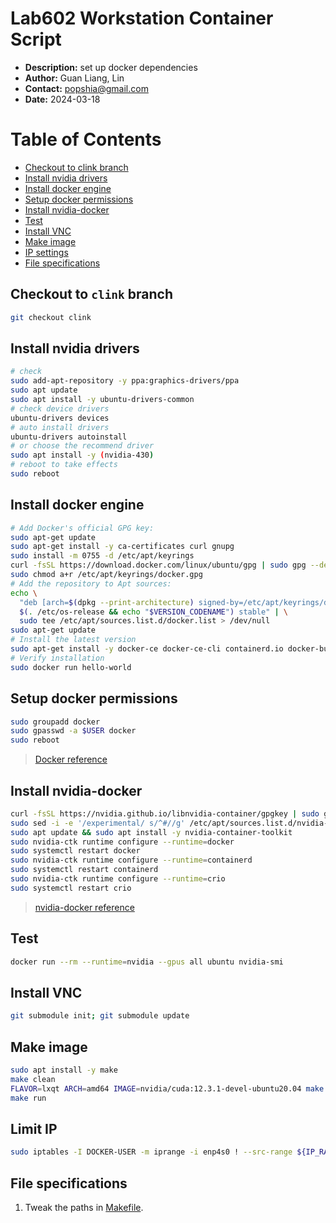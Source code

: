 # Lab602 Workstation Container Script
- __Description:__ set up docker dependencies
- __Author:__ Guan Liang, Lin
- __Contact:__ popshia@gmail.com
- __Date:__ 2024-03-18

# Table of Contents
* [Checkout to clink branch](#checkout-to-clink-branch)
* [Install nvidia drivers](#install-nvidia-drivers)
* [Install docker engine](#install-docker-engine)
* [Setup docker permissions](#setup-docker-permissions)
* [Install nvidia-docker](#install-nvidia-docker)
* [Test](#test)
* [Install VNC](#install-vnc)
* [Make image](#make-image)
* [IP settings](#ip-settings)
* [File specifications](#file-specifications)

## Checkout to `clink` branch
```bash
git checkout clink
```
## Install nvidia drivers
```bash
# check
sudo add-apt-repository -y ppa:graphics-drivers/ppa
sudo apt update
sudo apt install -y ubuntu-drivers-common
# check device drivers
ubuntu-drivers devices
# auto install drivers
ubuntu-drivers autoinstall
# or choose the recommend driver
sudo apt install -y (nvidia-430)
# reboot to take effects
sudo reboot
```
## Install docker engine
```bash
# Add Docker's official GPG key:
sudo apt-get update
sudo apt-get install -y ca-certificates curl gnupg
sudo install -m 0755 -d /etc/apt/keyrings
curl -fsSL https://download.docker.com/linux/ubuntu/gpg | sudo gpg --dearmor -o /etc/apt/keyrings/docker.gpg
sudo chmod a+r /etc/apt/keyrings/docker.gpg
# Add the repository to Apt sources:
echo \
  "deb [arch=$(dpkg --print-architecture) signed-by=/etc/apt/keyrings/docker.gpg] https://download.docker.com/linux/ubuntu \
  $(. /etc/os-release && echo "$VERSION_CODENAME") stable" | \
  sudo tee /etc/apt/sources.list.d/docker.list > /dev/null
sudo apt-get update
# Install the latest version
sudo apt-get install -y docker-ce docker-ce-cli containerd.io docker-buildx-plugin docker-compose-plugin
# Verify installation
sudo docker run hello-world
```
## Setup docker permissions
```bash
sudo groupadd docker
sudo gpasswd -a $USER docker
sudo reboot
```
> [Docker reference](https://docs.docker.com/engine/install/ubuntu/#install-using-the-repository)
## Install nvidia-docker
```bash
curl -fsSL https://nvidia.github.io/libnvidia-container/gpgkey | sudo gpg --dearmor -o /usr/share/keyrings/nvidia-container-toolkit-keyring.gpg && curl -s -L https://nvidia.github.io/libnvidia-container/stable/deb/nvidia-container-toolkit.list | sed 's#deb https://#deb [signed-by=/usr/share/keyrings/nvidia-container-toolkit-keyring.gpg] https://#g' | sudo tee /etc/apt/sources.list.d/nvidia-container-toolkit.list
sudo sed -i -e '/experimental/ s/^#//g' /etc/apt/sources.list.d/nvidia-container-toolkit.list
sudo apt update && sudo apt install -y nvidia-container-toolkit
sudo nvidia-ctk runtime configure --runtime=docker
sudo systemctl restart docker
sudo nvidia-ctk runtime configure --runtime=containerd
sudo systemctl restart containerd
sudo nvidia-ctk runtime configure --runtime=crio
sudo systemctl restart crio
```
> [nvidia-docker reference]( https://github.com/NVIDIA/nvidia-docker )

## Test
```bash
docker run --rm --runtime=nvidia --gpus all ubuntu nvidia-smi
```
## Install VNC
```bash
git submodule init; git submodule update
```
## Make image
```bash
sudo apt install -y make
make clean
FLAVOR=lxqt ARCH=amd64 IMAGE=nvidia/cuda:12.3.1-devel-ubuntu20.04 make build
make run
```
## Limit IP
```bash
sudo iptables -I DOCKER-USER -m iprange -i enp4s0 ! --src-range ${IP_RANGE} -j DROP
```
## File specifications
1. Tweak the paths in [Makefile](./Makefile).
